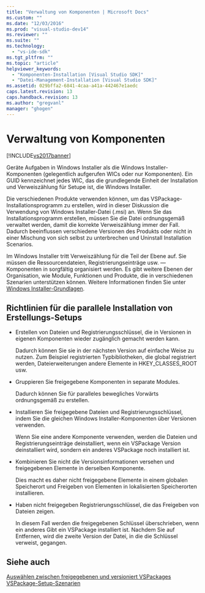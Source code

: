 ```yaml
---
title: "Verwaltung von Komponenten | Microsoft Docs"
ms.custom: ""
ms.date: "12/03/2016"
ms.prod: "visual-studio-dev14"
ms.reviewer: ""
ms.suite: ""
ms.technology: 
  - "vs-ide-sdk"
ms.tgt_pltfrm: ""
ms.topic: "article"
helpviewer_keywords: 
  - "Komponenten-Installation [Visual Studio SDK]"
  - "Datei-Management-Installation [Visual Studio SDK]"
ms.assetid: 029bffa2-6841-4caa-a41a-442467e1aedc
caps.latest.revision: 13
caps.handback.revision: 13
ms.author: "gregvanl"
manager: "ghogen"
---
```

# Verwaltung von Komponenten
[!INCLUDE[vs2017banner](../../code-quality/includes/vs2017banner.md)]

Geräte Aufgaben in Windows Installer als die Windows Installer\-Komponenten \(gelegentlich aufgerufen WICs oder nur Komponenten\).  Ein GUID kennzeichnet jedes WIC, das die grundlegende Einheit der Installation und Verweiszählung für Setupe ist, die Windows Installer.  
  
 Die verschiedenen Produkte verwenden können, um das VSPackage\-Installationsprogramm zu erstellen, wird in dieser Diskussion die Verwendung von Windows Installer\-Datei \(.msi\) an.  Wenn Sie das Installationsprogramm erstellen, müssen Sie die Datei ordnungsgemäß verwaltet werden, damit die korrekte Verweiszählung immer der Fall.  Dadurch beeinflussen verschiedene Versionen des Produkts oder nicht in einer Mischung von sich selbst zu unterbrechen und Uninstall Installation Scenarios.  
  
 Im Windows Installer tritt Verweiszählung für die Teil der Ebene auf.  Sie müssen die Ressourcendateien, Registrierungseinträge usw. — Komponenten in sorgfältig organisiert werden.  Es gibt weitere Ebenen der Organisation, wie Module, Funktionen und Produkte, die in verschiedenen Szenarien unterstützen können.  Weitere Informationen finden Sie unter [Windows Installer\-Grundlagen](../../extensibility/internals/windows-installer-basics.md).  
  
## Richtlinien für die parallele Installation von Erstellungs\-Setups  
  
-   Erstellen von Dateien und Registrierungsschlüssel, die in Versionen in eigenen Komponenten wieder zugänglich gemacht werden kann.  
  
     Dadurch können Sie sie in der nächsten Version auf einfache Weise zu nutzen.  Zum Beispiel registrierten Typbibliotheken, die global registriert werden, Dateierweiterungen andere Elemente in HKEY\_CLASSES\_ROOT usw.  
  
-   Gruppieren Sie freigegebene Komponenten in separate Modules.  
  
     Dadurch können Sie für paralleles bewegliches Vorwärts ordnungsgemäß zu erstellen.  
  
-   Installieren Sie freigegebene Dateien und Registrierungsschlüssel, indem Sie die gleichen Windows Installer\-Komponenten über Versionen verwenden.  
  
     Wenn Sie eine andere Komponente verwenden, werden die Dateien und Registrierungseinträge deinstalliert, wenn ein VSPackage Version deinstalliert wird, sondern ein anderes VSPackage noch installiert ist.  
  
-   Kombinieren Sie nicht die Versionsinformationen versehen und freigegebenen Elemente in derselben Komponente.  
  
     Dies macht es daher nicht freigegebene Elemente in einem globalen Speicherort und Freigeben von Elementen in lokalisierten Speicherorten installieren.  
  
-   Haben nicht freigegeben Registrierungsschlüssel, die das Freigeben von Dateien zeigen.  
  
     In diesem Fall werden die freigegebenen Schlüssel überschrieben, wenn ein anderes Gibt ein VSPackage installiert ist.  Nachdem Sie auf Entfernen, wird die zweite Version der Datei, in die die Schlüssel verweist, gegangen.  
  
## Siehe auch  
 [Auswählen zwischen freigegebenen und versioniert VSPackages](../../extensibility/choosing-between-shared-and-versioned-vspackages.md)   
 [VSPackage\-Setup\-Szenarien](../../extensibility/internals/vspackage-setup-scenarios.md)